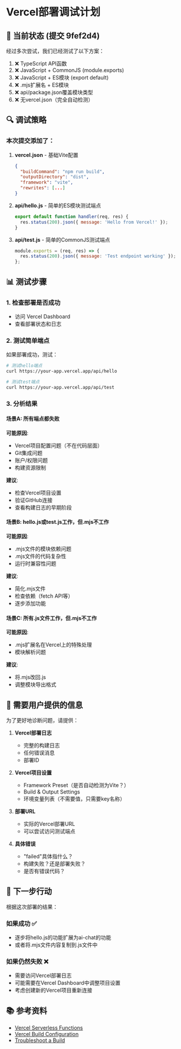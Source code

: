 # Vercel部署调试计划

## 🎯 当前状态 (提交 9fef2d4)

经过多次尝试，我们已经测试了以下方案：
1. ❌ TypeScript API函数
2. ❌ JavaScript + CommonJS (module.exports)
3. ❌ JavaScript + ES模块 (export default) 
4. ❌ .mjs扩展名 + ES模块
5. ❌ api/package.json覆盖模块类型
6. ❌ 无vercel.json（完全自动检测）

## 🔍 调试策略

### 本次提交添加了：
1. **vercel.json** - 基础Vite配置
   ```json
   {
     "buildCommand": "npm run build",
     "outputDirectory": "dist",
     "framework": "vite",
     "rewrites": [...]
   }
   ```

2. **api/hello.js** - 简单的ES模块测试端点
   ```javascript
   export default function handler(req, res) {
     res.status(200).json({ message: 'Hello from Vercel!' });
   }
   ```

3. **api/test.js** - 简单的CommonJS测试端点
   ```javascript
   module.exports = (req, res) => {
     res.status(200).json({ message: 'Test endpoint working' });
   };
   ```

## 📊 测试步骤

### 1. 检查部署是否成功
- 访问 Vercel Dashboard
- 查看部署状态和日志

### 2. 测试简单端点
如果部署成功，测试：
```bash
# 测试hello端点
curl https://your-app.vercel.app/api/hello

# 测试test端点  
curl https://your-app.vercel.app/api/test
```

### 3. 分析结果

#### 场景A: 所有端点都失败
**可能原因**:
- Vercel项目配置问题（不在代码层面）
- Git集成问题
- 账户/权限问题
- 构建资源限制

**建议**:
- 检查Vercel项目设置
- 验证GitHub连接
- 查看构建日志的早期阶段

#### 场景B: hello.js或test.js工作，但.mjs不工作
**可能原因**:
- .mjs文件的模块依赖问题
- .mjs文件的代码复杂性
- 运行时兼容性问题

**建议**:
- 简化.mjs文件
- 检查依赖（fetch API等）
- 逐步添加功能

#### 场景C: 所有.js文件工作，但.mjs不工作
**可能原因**:
- .mjs扩展名在Vercel上的特殊处理
- 模块解析问题

**建议**:
- 将.mjs改回.js
- 调整模块导出格式

## 🤔 需要用户提供的信息

为了更好地诊断问题，请提供：

1. **Vercel部署日志**
   - 完整的构建日志
   - 任何错误消息
   - 部署ID

2. **Vercel项目设置**
   - Framework Preset（是否自动检测为Vite？）
   - Build & Output Settings
   - 环境变量列表（不需要值，只需要key名称）

3. **部署URL**
   - 实际的Vercel部署URL
   - 可以尝试访问测试端点

4. **具体错误**
   - "failed"具体指什么？
   - 构建失败？还是部署失败？
   - 是否有错误代码？

## 🎯 下一步行动

根据这次部署的结果：

### 如果成功 ✅
- 逐步将hello.js的功能扩展为ai-chat的功能
- 或者将.mjs文件内容复制到.js文件中

### 如果仍然失败 ❌
- 需要访问Vercel部署日志
- 可能需要在Vercel Dashboard中调整项目设置
- 考虑创建新的Vercel项目重新连接

## 📚 参考资料

- [Vercel Serverless Functions](https://vercel.com/docs/functions/serverless-functions)
- [Vercel Build Configuration](https://vercel.com/docs/projects/project-configuration)
- [Troubleshoot a Build](https://vercel.com/docs/deployments/troubleshoot-a-build)

